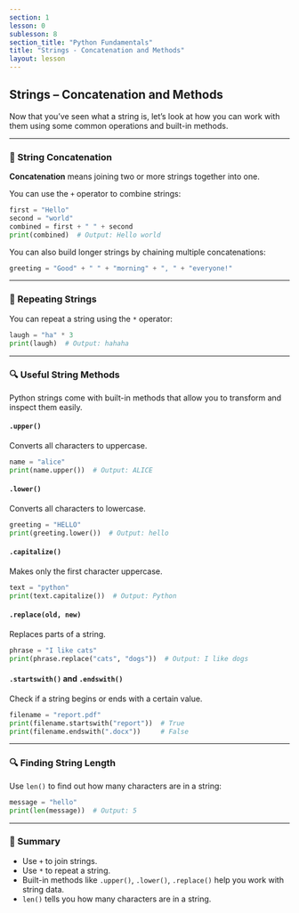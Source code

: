 ```yaml
---
section: 1
lesson: 0
sublesson: 8
section_title: "Python Fundamentals"
title: "Strings - Concatenation and Methods"
layout: lesson
---
```


## Strings – Concatenation and Methods

Now that you’ve seen what a string is, let’s look at how you can work with them using some common operations and built-in methods.

---

### 🔗 String Concatenation

**Concatenation** means joining two or more strings together into one.

You can use the `+` operator to combine strings:

```python
first = "Hello"
second = "world"
combined = first + " " + second
print(combined)  # Output: Hello world
```

You can also build longer strings by chaining multiple concatenations:

```python
greeting = "Good" + " " + "morning" + ", " + "everyone!"
```

---

### 🔁 Repeating Strings

You can repeat a string using the `*` operator:

```python
laugh = "ha" * 3
print(laugh)  # Output: hahaha
```

---

### 🔍 Useful String Methods

Python strings come with built-in methods that allow you to transform and inspect them easily.

#### `.upper()`  
Converts all characters to uppercase.

```python
name = "alice"
print(name.upper())  # Output: ALICE
```

#### `.lower()`  
Converts all characters to lowercase.

```python
greeting = "HELLO"
print(greeting.lower())  # Output: hello
```

#### `.capitalize()`  
Makes only the first character uppercase.

```python
text = "python"
print(text.capitalize())  # Output: Python
```

#### `.replace(old, new)`  
Replaces parts of a string.

```python
phrase = "I like cats"
print(phrase.replace("cats", "dogs"))  # Output: I like dogs
```

#### `.startswith()` and `.endswith()`  
Check if a string begins or ends with a certain value.

```python
filename = "report.pdf"
print(filename.startswith("report"))  # True
print(filename.endswith(".docx"))     # False
```

---

### 🔍 Finding String Length

Use `len()` to find out how many characters are in a string:

```python
message = "hello"
print(len(message))  # Output: 5
```

---

### 🧠 Summary

- Use `+` to join strings.
- Use `*` to repeat a string.
- Built-in methods like `.upper()`, `.lower()`, `.replace()` help you work with string data.
- `len()` tells you how many characters are in a string.
